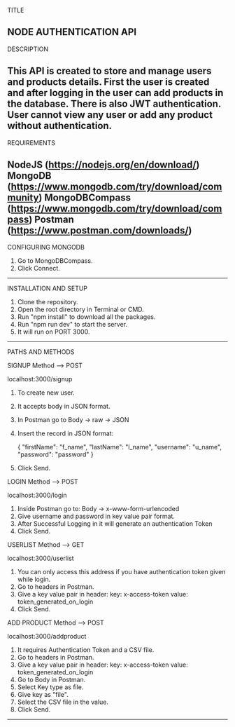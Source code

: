 TITLE

NODE AUTHENTICATION API
------------------------------------------------------------------------------------------------------------

DESCRIPTION

This API is created to store and manage users and products details.
First the user is created and after logging in the user can add products in the database.
There is also JWT authentication. User cannot view any user or add any product without authentication.
------------------------------------------------------------------------------------------------------------

REQUIREMENTS

NodeJS (https://nodejs.org/en/download/)
MongoDB (https://www.mongodb.com/try/download/community)
MongoDBCompass (https://www.mongodb.com/try/download/compass)
Postman (https://www.postman.com/downloads/)
------------------------------------------------------------------------------------------------------------

CONFIGURING MONGODB

1. Go to MongoDBCompass.
2. Click Connect.
------------------------------------------------------------------------------------------------------------

INSTALLATION AND SETUP

1. Clone the repository.
2. Open the root directory in Terminal or CMD.
3. Run "npm install" to download all the packages.
4. Run "npm run dev" to start the server.
5. It will run on PORT 3000.
------------------------------------------------------------------------------------------------------------

PATHS AND METHODS

SIGNUP
Method --> POST

localhost:3000/signup

1. To create new user.
2. It accepts body in JSON format.
3. In Postman go to Body -> raw -> JSON
4. Insert the record in JSON format: 

    {
        "firstName": "f_name",
        "lastName": "l_name",
        "username": "u_name",
        "password": "password"
    }
5. Click Send.

LOGIN
Method --> POST

localhost:3000/login

1. Inside Postman go to: Body -> x-www-form-urlencoded
2. Give username and password in key value pair format.
3. After Successful Logging in it will generate an authentication Token
4. Click Send.

USERLIST
Method --> GET

localhost:3000/userlist

1. You can only access this address if you have authentication token given while login.
2. Go to headers in Postman.
3. Give a key value pair in header:
    key: x-access-token value: token_generated_on_login
4. Click Send.

ADD PRODUCT
Method --> POST

localhost:3000/addproduct

1. It requires Authentication Token and a CSV file.
2. Go to headers in Postman.
3. Give a key value pair in header:
    key: x-access-token value: token_generated_on_login
4. Go to Body in Postman.
5. Select Key type as file.
6. Give key as "file".
7. Select the CSV file in the value.
8. Click Send. 
------------------------------------------------------------------------------------------------------------